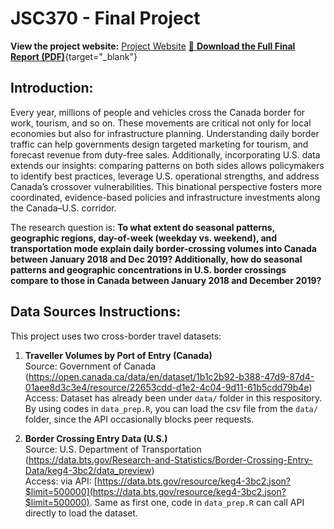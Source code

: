 # JSC370 - Final Project
**View the project website:** 
[Project Website](https://sophiaaa12.github.io/JSC370-FinalProject/index.html)
[📄 **Download the Full Final Report (PDF)**](Final_Report.pdf){target="_blank"}

## Introduction:
Every year, millions of people and vehicles cross the Canada border for work, tourism, and so on. These movements are critical not only for local economies but also for infrastructure planning. Understanding daily border traffic can help governments design targeted marketing for tourism, and forecast revenue from duty-free sales. Additionally, incorporating U.S. data extends our insights: comparing patterns on both sides allows policymakers to identify best practices, leverage U.S. operational strengths, and address Canada’s crossover vulnerabilities. This binational perspective fosters more coordinated, evidence-based policies and infrastructure investments along the Canada–U.S. corridor.

The research question is: **To what extent do seasonal patterns, geographic regions, day-of-week (weekday vs. weekend), and transportation mode explain daily border-crossing volumes into Canada between January 2018 and Dec 2019? Additionally, how do seasonal patterns and geographic concentrations in U.S. border crossings compare to those in Canada between January 2018 and December 2019?**

## Data Sources Instructions:
This project uses two cross-border travel datasets:
1. **Traveller Volumes by Port of Entry (Canada)**  
   Source: Government of Canada (https://open.canada.ca/data/en/dataset/1b1c2b92-b388-47d9-87d4-01aee8d3c3e4/resource/22653cdd-d1e2-4c04-9d11-61b5cdd79b4e)<br>
   Access: Dataset has already been under `data/` folder in this respository. By using codes in `data_prep.R`, you can load the csv file from the `data/` folder, since the API occasionally blocks peer requests.

2. **Border Crossing Entry Data (U.S.)**  
   Source: U.S. Department of Transportation (https://data.bts.gov/Research-and-Statistics/Border-Crossing-Entry-Data/keg4-3bc2/data_preview)<br>
   Access: via API: [https://data.bts.gov/resource/keg4-3bc2.json?$limit=500000](https://data.bts.gov/resource/keg4-3bc2.json?$limit=500000). Same as first one, code in `data_prep.R` can call API directly to load the dataset.


